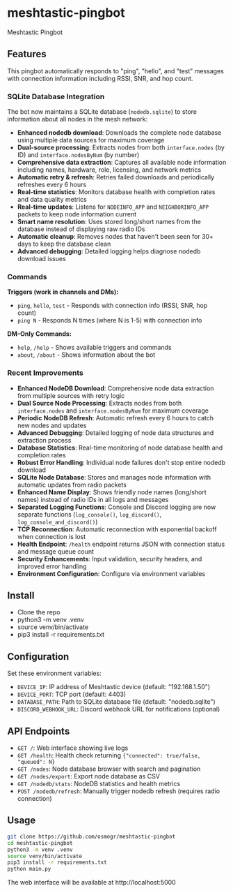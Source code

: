 # meshtastic-pingbot
Meshtastic Pingbot

## Features

This pingbot automatically responds to "ping", "hello", and "test" messages with connection information including RSSI, SNR, and hop count.

### SQLite Database Integration

The bot now maintains a SQLite database (`nodedb.sqlite`) to store information about all nodes in the mesh network:

- **Enhanced nodedb download**: Downloads the complete node database using multiple data sources for maximum coverage
- **Dual-source processing**: Extracts nodes from both `interface.nodes` (by ID) and `interface.nodesByNum` (by number)
- **Comprehensive data extraction**: Captures all available node information including names, hardware, role, licensing, and network metrics
- **Automatic retry & refresh**: Retries failed downloads and periodically refreshes every 6 hours
- **Real-time statistics**: Monitors database health with completion rates and data quality metrics
- **Real-time updates**: Listens for `NODEINFO_APP` and `NEIGHBORINFO_APP` packets to keep node information current
- **Smart name resolution**: Uses stored long/short names from the database instead of displaying raw radio IDs
- **Automatic cleanup**: Removes nodes that haven't been seen for 30+ days to keep the database clean
- **Advanced debugging**: Detailed logging helps diagnose nodedb download issues

### Commands

**Triggers (work in channels and DMs):**
- `ping`, `hello`, `test` - Responds with connection info (RSSI, SNR, hop count)
- `ping N` - Responds N times (where N is 1-5) with connection info

**DM-Only Commands:**
- `help`, `/help` - Shows available triggers and commands
- `about`, `/about` - Shows information about the bot

### Recent Improvements

- **Enhanced NodeDB Download**: Comprehensive node data extraction from multiple sources with retry logic
- **Dual Source Node Processing**: Extracts nodes from both `interface.nodes` and `interface.nodesByNum` for maximum coverage
- **Periodic NodeDB Refresh**: Automatic refresh every 6 hours to catch new nodes and updates
- **Advanced Debugging**: Detailed logging of node data structures and extraction process
- **Database Statistics**: Real-time monitoring of node database health and completion rates
- **Robust Error Handling**: Individual node failures don't stop entire nodedb download
- **SQLite Node Database**: Stores and manages node information with automatic updates from radio packets
- **Enhanced Name Display**: Shows friendly node names (long/short names) instead of radio IDs in all logs and messages
- **Separated Logging Functions**: Console and Discord logging are now separate functions (`log_console()`, `log_discord()`, `log_console_and_discord()`)
- **TCP Reconnection**: Automatic reconnection with exponential backoff when connection is lost
- **Health Endpoint**: `/health` endpoint returns JSON with connection status and message queue count
- **Security Enhancements**: Input validation, security headers, and improved error handling
- **Environment Configuration**: Configure via environment variables

## Install
- Clone the repo
- python3 -m venv .venv
- source venv/bin/activate
- pip3 install -r requirements.txt
 
## Configuration
Set these environment variables:
- `DEVICE_IP`: IP address of Meshtastic device (default: "192.168.1.50")
- `DEVICE_PORT`: TCP port (default: 4403) 
- `DATABASE_PATH`: Path to SQLite database file (default: "nodedb.sqlite")
- `DISCORD_WEBHOOK_URL`: Discord webhook URL for notifications (optional)

## API Endpoints
- `GET /`: Web interface showing live logs
- `GET /health`: Health check returning `{"connected": true/false, "queued": N}`
- `GET /nodes`: Node database browser with search and pagination
- `GET /nodes/export`: Export node database as CSV
- `GET /nodedb/stats`: NodeDB statistics and health metrics
- `POST /nodedb/refresh`: Manually trigger nodedb refresh (requires radio connection)

## Usage
```bash
git clone https://github.com/osmogr/meshtastic-pingbot
cd meshtastic-pingbot
python3 -m venv .venv
source venv/bin/activate
pip3 install -r requirements.txt
python main.py
```

The web interface will be available at http://localhost:5000
